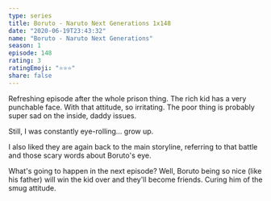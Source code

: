 ```yaml
--- 
type: series 
title: Boruto - Naruto Next Generations 1x148 
date: "2020-06-19T23:43:32" 
name: "Boruto - Naruto Next Generations" 
season: 1 
episode: 148 
rating: 3 
ratingEmoji: "⭐️⭐️⭐️" 
share: false 
---
```


Refreshing episode after the whole prison thing. The rich kid has a very punchable face. With that attitude, so irritating. The poor thing is probably super sad on the inside, daddy issues. 

Still, I was constantly eye-rolling... grow up.

I also liked they are again back to the main storyline, referring to that battle and those scary words about Boruto's eye.

What's going to happen in the next episode? Well, Boruto being so nice (like his father) will win the kid over and they'll become friends. Curing him of the smug attitude.
